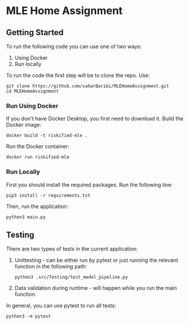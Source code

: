 # MLE Home Assignment

## Getting Started

To run the following code you can use one of two ways:
1. Using Docker
2. Run locally

To run the code the first step will be to clone the repo. Use: 
```
git clone https://github.com/saharBaribi/MLEHomeAssignment.git
cd MLEHomeAssignment
```

### Run Using Docker 
If you don't have Docker Desktop, you first need to download it. 
Build the Docker image: 
```
docker build -t riskified-mle .
```

Run the Docker container: 
```
docker run riskified-mle
```


### Run Locally 
First you should install the required packages. Run the following line: 

``` 
pip3 install -r requirements.txt
```

Then, run the application: 

```
python3 main.py
```

## Testing
There are two types of tests in the current application: 
1. Unittesting - can be either run by pytest or just running the relevant function in the following path:
   ```
   python3 .src/Testing/test_model_pipeline.py
   ```
2. Data validation during runtime - will happen while you run the main function. 

In general, you can use pytest to run all tests: 
   ```
   python3 -m pytest
   ```




 
